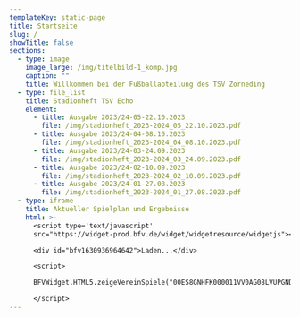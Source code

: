 ```yaml
---
templateKey: static-page
title: Startseite
slug: /
showTitle: false
sections:
  - type: image
    image_large: /img/titelbild-1_komp.jpg
    caption: ""
    title: Willkommen bei der Fußballabteilung des TSV Zorneding
  - type: file_list
    title: Stadionheft TSV Echo
    element:
      - title: Ausgabe 2023/24-05-22.10.2023
        file: /img/stadionheft_2023-2024_05_22.10.2023.pdf
      - title: Ausgabe 2023/24-04-08.10.2023
        file: /img/stadionheft_2023-2024_04_08.10.2023.pdf
      - title: Ausgabe 2023/24-03-24.09.2023
        file: /img/stadionheft_2023-2024_03_24.09.2023.pdf
      - title: Ausgabe 2023/24-02-10.09.2023
        file: /img/stadionheft_2023-2024_02_10.09.2023.pdf
      - title: Ausgabe 2023/24-01-27.08.2023
        file: /img/stadionheft_2023-2024_01_27.08.2023.pdf
  - type: iframe
    title: Aktueller Spielplan und Ergebnisse
    html: >-
      <script type='text/javascript'
      src="https://widget-prod.bfv.de/widget/widgetresource/widgetjs"></script>

      <div id="bfv1630936964642">Laden...</div>

      <script>

      BFVWidget.HTML5.zeigeVereinSpiele("00ES8GNHFK000011VV0AG08LVUPGND5I", "bfv1630936964642", { height: "800", width: "350", selectedTab: BFVWidget.HTML5.vereinTabs.spiele, colorResults: "undefined" , colorNav: "undefined" , colorClubName : "undefined" , backgroundNav: "undefined"});

      </script>
---
```

